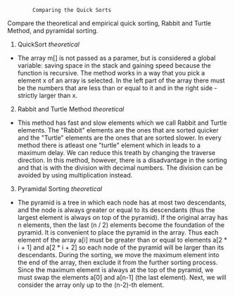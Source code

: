 			Comparing the Quick Sorts
   Compare the theoretical and empirical quick sorting, Rabbit and 		      Turtle Method, and pyramidal sorting.


1. QuickSort *theoretical*
- The array m[] is not passed as a paramer, but is considered a global variable: saving space in the stack and gaining speed because the function is recursive.
  The method works in a way that you pick a element x of an array is selected. In the left part of the array there must be the numbers that are less than or equal to it and in the right side - strictly larger than x.

2. Rabbit and Turtle Method *theoretical*
-  This method has fast and slow elements which we call Rabbit and Turtle elements. The "Rabbit" elements are the ones that are sorted quicker and the "Turtle" elements are the ones that are sorted slower. In every method there is atleast one "turtle" element which in leads to a maximum delay. We can reduce this treath by changing the traverse direction. In this method, however, there is a disadvantage in the sorting and that is with the division with decimal numbers. The division can be avoided by using multiplication instead. 

3. Pyramidal Sorting *theoretical*
- The pyramid is a tree in which each node has at most two descendants, and the node is always greater or equal to its descendants (thus the largest element is always on top of the pyramid).
  If the original array has n elements, then the last (n / 2) elements become the foundation of the pyramid.
  It is convenient to place the pyramid in the array. Thus each element of the array a[i] must be greater than or equal to elements a[2 * i + 1] and a[2 * i + 2] so each node of the pyramid will be larger than its descendants.
  During the sorting, we move the maximum element into the end of the array, then exclude it from the further sorting process. Since the maximum element is always at the top of the pyramid, we must swap the elements a[0] and a[n-1] (the last element). Next, we will consider the array only up to the (n-2)-th element.